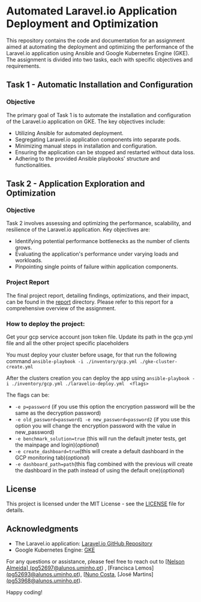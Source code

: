 # Automated Laravel.io Application Deployment and Optimization

This repository contains the code and documentation for an assignment aimed at automating the deployment and optimizing the performance of the Laravel.io application using Ansible and Google Kubernetes Engine (GKE). The assignment is divided into two tasks, each with specific objectives and requirements.

## Task 1 - Automatic Installation and Configuration

### Objective

The primary goal of Task 1 is to automate the installation and configuration of the Laravel.io application on GKE. The key objectives include:

- Utilizing Ansible for automated deployment.
- Segregating Laravel.io application components into separate pods.
- Minimizing manual steps in installation and configuration.
- Ensuring the application can be stopped and restarted without data loss.
- Adhering to the provided Ansible playbooks' structure and functionalities.

## Task 2 - Application Exploration and Optimization

### Objective

Task 2 involves assessing and optimizing the performance, scalability, and resilience of the Laravel.io application. Key objectives are:

- Identifying potential performance bottlenecks as the number of clients grows.
- Evaluating the application's performance under varying loads and workloads.
- Pinpointing single points of failure within application components.

### Project Report

The final project report, detailing findings, optimizations, and their impact, can be found in the [report](/report) directory. Please refer to this report for a comprehensive overview of the assignment.

### How to deploy the project:

Get your gcp service account json token file.
Update its path in the gcp.yml file and all the other project specific placeholders

You must deploy your cluster before usage, for that run the following command
```ansible-playbook -i ./inventory/gcp.yml ./gke-cluster-create.yml```

After the clusters creation you can deploy the app using 
```ansible-playbook -i ./inventory/gcp.yml ./laravelio-deploy.yml  <flags>```

The flags can be:
  - `-e p=password` (if you use this option the encryption password will be the same as the decryption password)
  - `-e old_password=password1 -e new_password=password2` (if you use this option you will change the encryption password with the value in new_password)
  - `-e benchmark_solution=true` (this will run the default jmeter tests, get the mainpage and login)(*optional*)
  - `-e create_dashboard=true`(this will create a default dashboard in the GCP monitoring tab)(*optional*)
  - `-e dashboard_path=path`(this flag combined with the previous will create the dashboard in the path instead of using the default one)(*optional*)

## License

This project is licensed under the MIT License - see the [LICENSE](LICENSE) file for details.

## Acknowledgments

- The Laravel.io application: [Laravel.io GitHub Repository](https://github.com/laravelio/laravel.io)
- Google Kubernetes Engine: [GKE](https://cloud.google.com/kubernetes-engine)

For any questions or assistance, please feel free to reach out to [[Nelson Almeida] (pg52697@alunos.uminho.pt]()) , [Francisca Lemos][(pg52693@alunos.uminho.pt]()), [[Nuno Costa](pg52698@alunos.uminho.pt]()), [José Martins][(pg53968@alunos.uminho.pt]()).

Happy coding!
